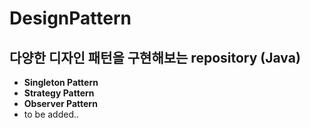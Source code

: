 # DesignPattern
## 다양한 디자인 패턴을 구현해보는 repository (Java)

- **Singleton Pattern**
- **Strategy Pattern**
- **Observer Pattern**
- to be added..
